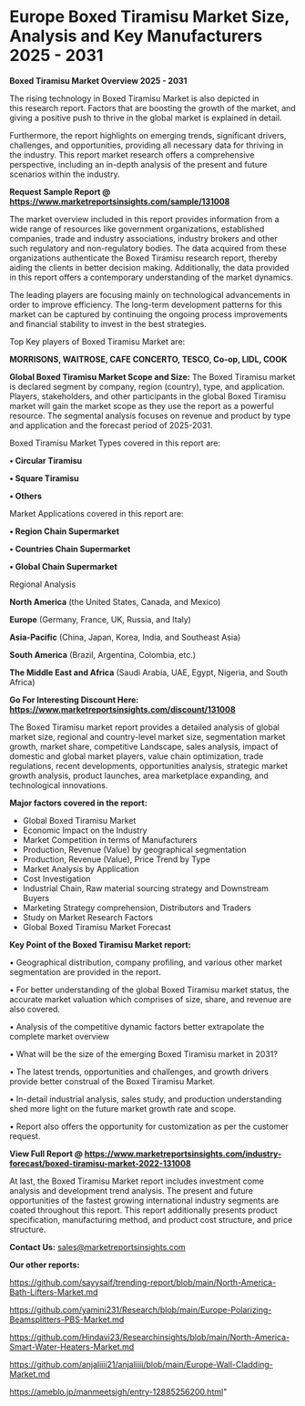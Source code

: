 # Europe Boxed Tiramisu Market Size, Analysis and Key Manufacturers 2025 - 2031

<Strong> Boxed Tiramisu Market Overview 2025 - 2031</strong>

The rising technology in Boxed Tiramisu Market is also depicted in this research report. Factors that are boosting the growth of the market, and giving a positive push to thrive in the global market is explained in detail.

Furthermore, the report highlights on emerging trends, significant drivers, challenges, and opportunities, providing all necessary data for thriving in the industry. This report market research offers a comprehensive perspective, including an in-depth analysis of the present and future scenarios within the industry.

<strong>Request Sample Report @ <a href=https://www.marketreportsinsights.com/sample/131008>https://www.marketreportsinsights.com/sample/131008</a></strong>

The market overview included in this report provides information from a wide range of resources like government organizations, established companies, trade and industry associations, industry brokers and other such regulatory and non-regulatory bodies. The data acquired from these organizations authenticate the Boxed Tiramisu research report, thereby aiding the clients in better decision making. Additionally, the data provided in this report offers a contemporary understanding of the market dynamics.

The leading players are focusing mainly on technological advancements in order to improve efficiency. The long-term development patterns for this market can be captured by continuing the ongoing process improvements and financial stability to invest in the best strategies.

Top Key players of Boxed Tiramisu Market are:

<strong>MORRISONS, WAITROSE, CAFE CONCERTO, TESCO, Co-op, LIDL, COOK</strong>

<strong><b>Global Boxed Tiramisu Market Scope and Size:</b></strong>
The Boxed Tiramisu market is declared segment by company, region (country), type, and application. Players, stakeholders, and other participants in the global Boxed Tiramisu market will gain the market scope as they use the report as a powerful resource. The segmental analysis focuses on revenue and product by type and application and the forecast period of 2025-2031.

Boxed Tiramisu Market Types covered in this report are:

<strong>• Circular Tiramisu

• Square Tiramisu

• Others</strong>

Market Applications covered in this report are:

<strong>• Region Chain Supermarket

• Countries Chain Supermarket

• Global Chain Supermarket</strong> 

Regional Analysis

<strong>North America</strong> (the United States, Canada, and Mexico)

<strong>Europe</strong> (Germany, France, UK, Russia, and Italy)

<strong>Asia-Pacific</strong> (China, Japan, Korea, India, and Southeast Asia)

<strong>South America</strong> (Brazil, Argentina, Colombia, etc.)

<strong>The Middle East and Africa</strong> (Saudi Arabia, UAE, Egypt, Nigeria, and South Africa)

<strong>Go For Interesting Discount Here: <a href=https://www.marketreportsinsights.com/discount/131008>https://www.marketreportsinsights.com/discount/131008</a></strong>

The Boxed Tiramisu market report provides a detailed analysis of global market size, regional and country-level market size, segmentation market growth, market share, competitive Landscape, sales analysis, impact of domestic and global market players, value chain optimization, trade regulations, recent developments, opportunities analysis, strategic market growth analysis, product launches, area marketplace expanding, and technological innovations.

<strong><b>Major factors covered in the report:</b></strong>
<ul>
  <li>Global Boxed Tiramisu Market </li>
  <li>Economic Impact on the Industry</li>
  <li>Market Competition in terms of Manufacturers</li>
  <li>Production, Revenue (Value) by geographical segmentation</li>
  <li>Production, Revenue (Value), Price Trend by Type</li>
  <li>Market Analysis by Application</li>
  <li>Cost Investigation</li>
  <li>Industrial Chain, Raw material sourcing strategy and Downstream Buyers</li>
  <li>Marketing Strategy comprehension, Distributors and Traders</li>
  <li>Study on Market Research Factors</li>
  <li>Global Boxed Tiramisu Market Forecast</li>
</ul>

<strong><b>Key Point of the Boxed Tiramisu Market report:</b></strong>

• Geographical distribution, company profiling, and various other market segmentation are provided in the report.

• For better understanding of the global Boxed Tiramisu market status, the accurate market valuation which comprises of size, share, and revenue are also covered.

• Analysis of the competitive dynamic factors better extrapolate the complete market overview

• What will be the size of the emerging Boxed Tiramisu market in 2031?

• The latest trends, opportunities and challenges, and growth drivers provide better construal of the Boxed Tiramisu Market.

• In-detail industrial analysis, sales study, and production understanding shed more light on the future market growth rate and scope.

• Report also offers the opportunity for customization as per the customer request.

<strong><b>View Full Report @ <a href=https://www.marketreportsinsights.com/industry-forecast/boxed-tiramisu-market-2022-131008>https://www.marketreportsinsights.com/industry-forecast/boxed-tiramisu-market-2022-131008</a></b></strong>


At last, the Boxed Tiramisu Market report includes investment come analysis and development trend analysis. The present and future opportunities of the fastest growing international industry segments are coated throughout this report. This report additionally presents product specification, manufacturing method, and product cost structure, and price structure.

<strong>Contact Us:</strong>
sales@marketreportsinsights.com

<strong>Our other reports:</strong>

<a href=https://github.com/sayysaif/trending-report/blob/main/North-America-Bath-Lifters-Market.md>https://github.com/sayysaif/trending-report/blob/main/North-America-Bath-Lifters-Market.md</a>

<a href=https://github.com/yamini231/Research/blob/main/Europe-Polarizing-Beamsplitters-PBS-Market.md>https://github.com/yamini231/Research/blob/main/Europe-Polarizing-Beamsplitters-PBS-Market.md</a>

<a href=https://github.com/Hindavi23/Researchinsights/blob/main/North-America-Smart-Water-Heaters-Market.md>https://github.com/Hindavi23/Researchinsights/blob/main/North-America-Smart-Water-Heaters-Market.md</a>

<a href=https://github.com/anjaliiii21/anjaliiii/blob/main/Europe-Wall-Cladding-Market.md>https://github.com/anjaliiii21/anjaliiii/blob/main/Europe-Wall-Cladding-Market.md</a>

<a href=https://ameblo.jp/manmeetsigh/entry-12885256200.html>https://ameblo.jp/manmeetsigh/entry-12885256200.html</a>"
